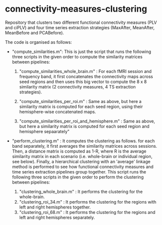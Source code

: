 # connectivity-measures-clustering

Repository that clusters two different functional connectivity measures (PLV and ciPLV) and four time series extraction strategies (MaxAfter, MeanAfter, MeanBefore and PCABefore).

The code is organised as follows:

- "compute_similarities.m": This is just the script that runs the following three scripts in the given order to compute the similarity matrices between pipelines:

  1. "compute_similarities_whole_brain.m" : For each fMRI session and frequency band, it first concatenates the connectivity maps across seed regions 
  and then uses this big vector to compute the 8 x 8 similarity matrix  (2 connectivity measures, 4 TS extraction strategies).

  2. "compute_similarities_per_roi.m" : Same as above, but here a similarity matrix is computed for each seed region, using their hemisphere-wise concatenated maps.

  3. "compute_similarities_per_roi_and_hemisphere.m" : Same as above, but here a similarity matrix is computed for each seed region and hemisphere sepaarately"

- "perform_clustering.m" : It computes the clustering as follows. for each band separately, it first averages the similarity matrices across sessions. Then, a distance matrix is computed as 1-R, where  R is the average similarity matrix in each scenario (i.e. whole-brain or individual region, see below). Finally, a hierarchical clustering with an 'average' linkage method is performed to see how functional connectivity measures and time series extraction pipelines group together. This script runs the following three scripts in the given order to perform the clustering between pipelines:

  1. "clustering_whole_brain.m" : It performs the clustering for the whole-brain.
  2. "clustering_roi_34.m" : It performs the clustering for the regions with left and right hemispheres together.
  3. "clustering_roi_68.m" : It performs the clustering for the regions and left and right hemispheres separately.
  
  


